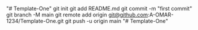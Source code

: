 "# Template-One"  git init git add README.md git commit -m "first commit" git branch -M main git remote add origin git@github.com:A-OMAR-1234/Template-One.git git push -u origin main
"# Template-One" 
